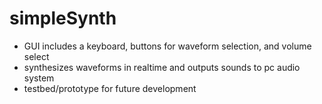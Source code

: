 # simpleSynth

- GUI includes a keyboard, buttons for waveform selection, and volume select  
- synthesizes waveforms in realtime and outputs sounds to pc audio system  
- testbed/prototype for future development  
